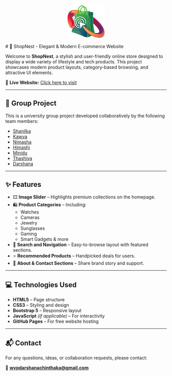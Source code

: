 <p align="center">
  <img src="images/logo.png" alt="ShopNest Logo" width="120" />
</p>
# 🛒 ShopNest - Elegant & Modern E-commerce Website

Welcome to **ShopNest**, a stylish and user-friendly online store designed to display a wide variety of lifestyle and tech products. This project showcases modern product layouts, category-based browsing, and attractive UI elements.

🔗 **Live Website:** [Click here to visit](https://darshanachinthaka.github.io/web-project-EC/)

---

## 👥 Group Project

This is a university group project developed collaboratively by the following team members:

- [Shanilka](https://github.com/shanilka1)
- [Kawya](https://github.com/KawyaDissanayaka)
- [Nimasha](https://github.com/nimashagayathri)
- [Himashi](https://github.com/HimashiLenora)
- [Minidu](https://github.com/minidu1)
- [Thashiya](https://github.com/thashiya12)
- [Darshana](https://github.com/DarshanaChinthaka)

---

## ✨ Features

- 🎞️ **Image Slider** – Highlights premium collections on the homepage.
- 🛍️ **Product Categories** – Including:
  - Watches
  - Cameras
  - Jewelry
  - Sunglasses
  - Gaming
  - Smart Gadgets & more
- 🔎 **Search and Navigation** – Easy-to-browse layout with featured sections.
- ⭐ **Recommended Products** – Handpicked deals for users.
- 🧾 **About & Contact Sections** – Share brand story and support.

---

## 💻 Technologies Used

- **HTML5** – Page structure
- **CSS3** – Styling and design
- **Bootstrap 5** – Responsive layout
- **JavaScript** *(if applicable)* – For interactivity
- **GitHub Pages** – For free website hosting


---

## 📬 Contact

For any questions, ideas, or collaboration requests, please contact:

📧 **wvpdarshanachinthaka@gmail.com**

